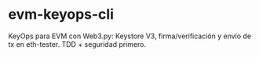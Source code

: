 # evm-keyops-cli
KeyOps para EVM con Web3.py: Keystore V3, firma/verificación y envío de tx en eth-tester. TDD + seguridad primero.
